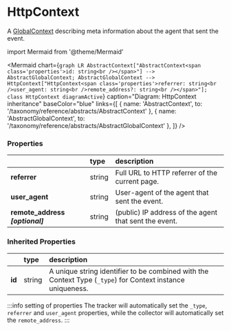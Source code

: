 # HttpContext

A [GlobalContext](/taxonomy/reference/global-contexts/overview.md) describing meta information about the agent that sent the event.

import Mermaid from '@theme/Mermaid'

<Mermaid chart={`
    graph LR
      AbstractContext["AbstractContext<span class='properties'>id: string<br /></span>"] --> AbstractGlobalContext;
      AbstractGlobalContext -->       HttpContext["HttpContext<span class='properties'>referrer: string<br />user_agent: string<br />remote_address?: string<br /></span>"];
    class HttpContext diagramActive
  `}
  caption="Diagram: HttpContext inheritance"
  baseColor="blue"
  links={[
{ name: 'AbstractContext', to: '/taxonomy/reference/abstracts/AbstractContext' }, { name: 'AbstractGlobalContext', to: '/taxonomy/reference/abstracts/AbstractGlobalContext' },   ]}
/>

### Properties

|                                  | type   | description                                           |
|:---------------------------------|:-------|:------------------------------------------------------|
| **referrer**                     | string | Full URL to HTTP referrer of the current page.        |
| **user\_agent**                  | string | User-agent of the agent that sent the event.          |
| **remote\_address _[optional]_** | string | (public) IP address of the agent that sent the event. |
### Inherited Properties

|        | type   | description                                                                                                |
|:-------|:-------|:-----------------------------------------------------------------------------------------------------------|
| **id** | string | A unique string identifier to be combined with the Context Type (`_type`) for Context instance uniqueness. |

:::info setting of properties
The tracker will automatically set the `_type`, `referrer` and `user_agent` properties, while the collector will automatically set the `remote_address`.
:::
